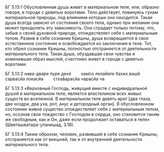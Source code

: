 БГ 5.13:1	Обусловленная душа живет в материальном теле, или, образно говоря, в городе с девятью воротами. Тело действует, повинуясь гунам материальной природы, под влиянием которых оно находится. Такая душа всегда зависит от состояния своего тела, однако при желании она может преодолеть эту зависимость. Она страдает только потому, что, забыв о своей духовной природе, отождествляет себя с материальным телом. Развив в себе сознание Кришны, душа возвращается в свое естественное состояние и освобождается из заключения в теле. Тот, кто обрел сознание Кришны, полностью отстраняется от деятельности материального тела. Такая душа, обуздавшая свои чувства и изменившая образ мыслей, счастливо живет в городе с девятью воротами.

БГ 5.13:2	нава-два̄ре пуре дехӣ   хам̇со лела̄йате бахих̣ ваш́ӣ сарвасйа локасйа   стха̄варасйа чарасйа ча

БГ 5.13:3	«Верховный Господь, живущий вместе с индивидуальной душой в материальном теле, является властелином всех живых существ во вселенной. В материальном теле девять врат [два глаза, две ноздри, два уха, рот, анус и детородный орган]. В обусловленном состоянии живое существо отождествляет себя с материальным телом, но, осознав свое тождество с Господом в сердце, оно становится таким же свободным, как и Он, даже если продолжает оставаться в теле» (Шветашватара-упанишад, 3.18).

БГ 5.13:4	Таким образом, человек, развивший в себе сознание Кришны, отстраняется как от внешней, так и от внутренней деятельности материального тела.
